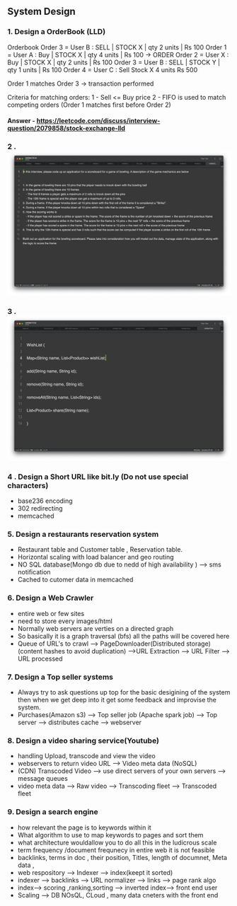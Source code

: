 ## System Design

### 1. Design a OrderBook (LLD)

Orderbook
Order 3 = User B : SELL | STOCK X | qty 2 units | Rs 100
Order 1 = User A : Buy | STOCK X | qty 4 units | Rs 100 -> ORDER
Order 2 = User X : Buy | STOCK X | qty 2 units | Rs 100
Order 3 = User B : SELL | STOCK Y | qty 1 units | Rs 100
Order 4 = User C : Sell Stock X 4 units Rs 500
 
Order 1 matches Order 3 -> transaction performed
 
Criteria for matching orders:
1 - Sell <= Buy price
2 - FIFO is used to match competing orders (Order 1 matches first before Order 2)

#### Answer - https://leetcode.com/discuss/interview-question/2079858/stock-exchange-lld


### 2 . ![Bowling LLD ](images/lld.jpeg)

### 3 . ![Athena LLD ](images/lld-Athena.jpeg)

### 4 . Design a Short URL like bit.ly (Do not use special characters)
- base236 encoding 
- 302 redirecting
- memcached

### 5. Design a restaurants reservation system
- Restaurant table and Customer table , Reservation table.
- Horizontal scaling with load balancer and geo routing 
- NO SQL database(Mongo db due to nedd of high availability ) --> sms notification
- Cached to cutomer data in memcached

### 6. Design a Web Crawler
- entire web or few sites
- need to store every images/html
- Normally web servers are verties on a directed graph
- So basically it is a graph traversal (bfs) all the paths will be covered here
- Queue of URL's to crawl --> PageDownloader(Distributed storage)(content hashes to avoid duplication) -->URL Extraction --> URL Filter --> URL processed

### 7. Design a Top seller systems
- Always try to ask questions up top for the basic desigining of the system then when we get deep into it get some feedback and improvise the system.
- Purchases(Amazon s3) --> Top seller job (Apache spark job) -->  Top server --> distributes cache --> webserver 

### 8. Design a video sharing service(Youtube)
- handling Upload, transcode and view the video
- webservers to return video URL --> Video meta data (NoSQL)
- (CDN) Transcoded Video --> use direct servers of your own servers --> message queues
-  video meta data -->  Raw video --> Transcoding fleet --> Transcoded fleet

### 9. Design a search engine
- how relevant the page is to keywords within it
- What algorithm to use to map keywords to pages and sort them
- what architecture wouldallow you to do all this in the ludicrous scale
- term frequency /document frequnecy in entire web it is not feasible 
- backlinks, terms in doc , their position, Titles, length of documnet, Meta data , 
- web respository --> Indexer -->  index(keept it sorted)
- indexer --> backlinks --> URL normalizer --> links --> page rank algo
- index--> scoring ,ranking,sorting --> inverted index--> front end user 
- Scaling --> DB NOsQL, CLoud , many data cneters with the front end 

